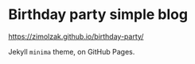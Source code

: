 # Birthday party simple blog

https://zimolzak.github.io/birthday-party/

Jekyll `minima` theme, on GitHub Pages.
